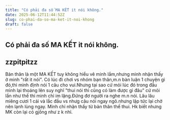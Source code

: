 ```yaml
---
title: "Có phải đa số MA KẾT it nói không."
date: 2025-06-12T11:44:52Z
slug: co-phai-da-so-ma-ket-it-noi-khong
draft: false
---
```


## Có phải đa số MA KẾT it nói không.

## zzpitpitzz

Bản thân là một MA KẾT tuy không hiểu vê minh lắm,nhưng minh nhận thấy ở minh "rất it nói". Có lúc đi chơi vs nhóm bạn thân,m.n bàn luận 1 chuyện gì đó,thì minh định nói 1 câu cho vui.Nhưng tại sao cứ mỏi lúc đó trong đầu mình lại thoáng lên suy nghĩ "thui nói thì cũng có làm được gì đâu" cứ mỏi lần như thế thì minh chỉ im lặng.Đứng đơ người ra nghe m.n nói. Lâu lâu miêng cươi 1 cái và lắc đầu vs nhưg câu nói ngay ngô.nhưng lặp tức lại chở nên lạnh lùng ngay.
Minh chỉ nhận thấy từ bản thân thế thui. Hk biết nhưng MK còn lại có gjống như z k nhỉ.